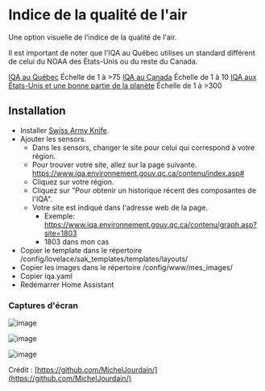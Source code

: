 # Indice de la qualité de l'air

Une option visuelle de l'indice de la qualité de l'air.

Il est important de noter que l'IQA au Québec utilises un standard différent de celui du NOAA des États-Unis ou du reste du Canada.

[IQA au Québec](https://www.iqa.environnement.gouv.qc.ca/contenu/calcul.htm) Échelle de 1 à >75
[IQA au Canada](https://weather.gc.ca/airquality/pages/index_e.html) Échelle de 1 à 10
[IQA aux États-Unis et une bonne partie de la planète](https://www.airnow.gov/aqi/aqi-basics/) Échelle de 1 à >300


## Installation

- Installer [Swiss Army Knife](https://swiss-army-knife-card-manual.amoebelabs.com/start/installation/).
- Ajouter les sensors.
  - Dans les sensors, changer le site pour celui qui correspond à votre région.
  - Pour trouver votre site, allez sur la page suivante. https://www.iqa.environnement.gouv.qc.ca/contenu/index.asp#
  - Cliquez sur votre région.
  - Cliquez sur "Pour obtenir un historique récent des composantes de l'IQA".
  - Votre site est indiqué dans l'adresse web de la page. 
    - Exemple: https://www.iqa.environnement.gouv.qc.ca/contenu/graph.asp?site=1803
    - 1803 dans mon cas
- Copier le template dans le répertoire /config/lovelace/sak_templates/templates/layouts/
- Copier les images dans le répertoire /config/www/mes_images/
- Copier iqa.yaml
- Redémarrer Home Assistant

### Captures d'écran

![image](https://github.com/MichelJourdain/domo-quebec/assets/83040228/389b4a72-d5eb-402a-af15-41df2f593f52)

![image](https://github.com/MichelJourdain/domo-quebec/assets/83040228/974c46be-c8e6-4ee0-ab52-f4e8d286800c)

![image](https://github.com/MichelJourdain/domo-quebec/assets/83040228/c5344fff-0b5e-44f2-8eba-c968e1f7185c)

Crédit : [https://github.com/MichelJourdain/](https://github.com/MichelJourdain/)
